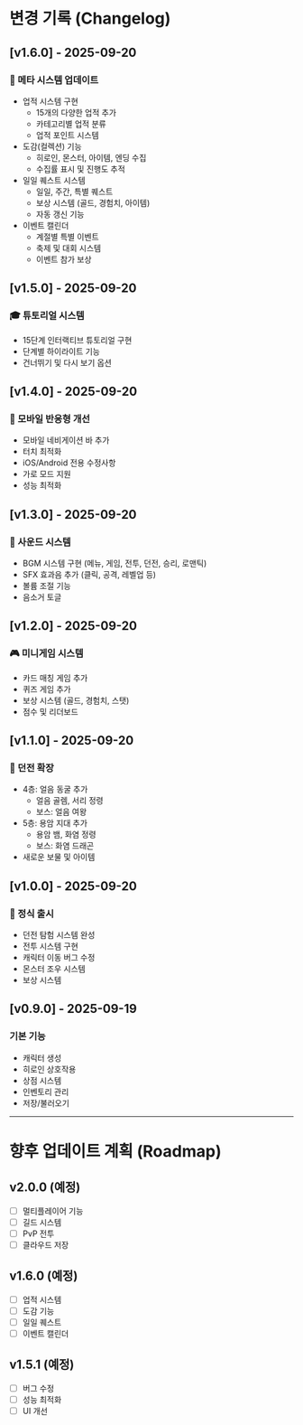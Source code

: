 # 변경 기록 (Changelog)

## [v1.6.0] - 2025-09-20
### 🎯 메타 시스템 업데이트
- 업적 시스템 구현
  - 15개의 다양한 업적 추가
  - 카테고리별 업적 분류
  - 업적 포인트 시스템
- 도감(컬렉션) 기능
  - 히로인, 몬스터, 아이템, 엔딩 수집
  - 수집률 표시 및 진행도 추적
- 일일 퀘스트 시스템
  - 일일, 주간, 특별 퀘스트
  - 보상 시스템 (골드, 경험치, 아이템)
  - 자동 갱신 기능
- 이벤트 캘린더
  - 계절별 특별 이벤트
  - 축제 및 대회 시스템
  - 이벤트 참가 보상

## [v1.5.0] - 2025-09-20
### 🎓 튜토리얼 시스템
- 15단계 인터랙티브 튜토리얼 구현
- 단계별 하이라이트 기능
- 건너뛰기 및 다시 보기 옵션

## [v1.4.0] - 2025-09-20
### 📱 모바일 반응형 개선
- 모바일 네비게이션 바 추가
- 터치 최적화
- iOS/Android 전용 수정사항
- 가로 모드 지원
- 성능 최적화

## [v1.3.0] - 2025-09-20
### 🎵 사운드 시스템
- BGM 시스템 구현 (메뉴, 게임, 전투, 던전, 승리, 로맨틱)
- SFX 효과음 추가 (클릭, 공격, 레벨업 등)
- 볼륨 조절 기능
- 음소거 토글

## [v1.2.0] - 2025-09-20
### 🎮 미니게임 시스템
- 카드 매칭 게임 추가
- 퀴즈 게임 추가
- 보상 시스템 (골드, 경험치, 스탯)
- 점수 및 리더보드

## [v1.1.0] - 2025-09-20
### 🏰 던전 확장
- 4층: 얼음 동굴 추가
  - 얼음 골렘, 서리 정령
  - 보스: 얼음 여왕
- 5층: 용암 지대 추가
  - 용암 뱀, 화염 정령
  - 보스: 화염 드래곤
- 새로운 보물 및 아이템

## [v1.0.0] - 2025-09-20
### 🚀 정식 출시
- 던전 탐험 시스템 완성
- 전투 시스템 구현
- 캐릭터 이동 버그 수정
- 몬스터 조우 시스템
- 보상 시스템

## [v0.9.0] - 2025-09-19
### 기본 기능
- 캐릭터 생성
- 히로인 상호작용
- 상점 시스템
- 인벤토리 관리
- 저장/불러오기

---

# 향후 업데이트 계획 (Roadmap)

## v2.0.0 (예정)
- [ ] 멀티플레이어 기능
- [ ] 길드 시스템
- [ ] PvP 전투
- [ ] 클라우드 저장

## v1.6.0 (예정)
- [ ] 업적 시스템
- [ ] 도감 기능
- [ ] 일일 퀘스트
- [ ] 이벤트 캘린더

## v1.5.1 (예정)
- [ ] 버그 수정
- [ ] 성능 최적화
- [ ] UI 개선